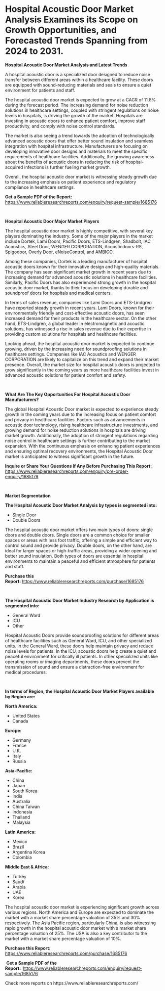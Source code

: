 <p><h1>Hospital Acoustic Door Market Analysis Examines its Scope on Growth Opportunities, and Forecasted Trends Spanning from 2024 to 2031.</h1></p><p><strong>Hospital Acoustic Door Market Analysis and Latest Trends</strong></p>
<p><p>A hospital acoustic door is a specialized door designed to reduce noise transfer between different areas within a healthcare facility. These doors are equipped with sound-reducing materials and seals to ensure a quiet environment for patients and staff.</p><p>The hospital acoustic door market is expected to grow at a CAGR of 11.8% during the forecast period. The increasing demand for noise reduction solutions in healthcare settings, coupled with stringent regulations on noise levels in hospitals, is driving the growth of the market. Hospitals are investing in acoustic doors to enhance patient comfort, improve staff productivity, and comply with noise control standards.</p><p>The market is also seeing a trend towards the adoption of technologically advanced acoustic doors that offer better sound insulation and seamless integration with hospital infrastructure. Manufacturers are focusing on developing innovative door designs and materials to meet the specific requirements of healthcare facilities. Additionally, the growing awareness about the benefits of acoustic doors in reducing the risk of hospital-acquired infections is further fueling market growth.</p><p>Overall, the hospital acoustic door market is witnessing steady growth due to the increasing emphasis on patient experience and regulatory compliance in healthcare settings.</p></p>
<p><strong>Get a Sample PDF of the Report:&nbsp;</strong> <a href="https://www.reliableresearchreports.com/enquiry/request-sample/1685176">https://www.reliableresearchreports.com/enquiry/request-sample/1685176</a></p>
<p>&nbsp;</p>
<p><strong>Hospital Acoustic Door Major Market Players</strong></p>
<p><p>The hospital acoustic door market is highly competitive, with several key players dominating the industry. Some of the major players in the market include Dortek, Lami Doors, Pacific Doors, ETS-Lindgren, Shadbolt, IAC Acoustics, Steel Door, WENGER CORPORATION, Acousticdoors-RS, Spigodoor, Overly Door, eNoiseControl, and AMBICO.</p><p>Among these companies, Dortek is a leading manufacturer of hospital acoustic doors known for their innovative design and high-quality materials. The company has seen significant market growth in recent years due to increasing demand for advanced acoustic solutions in healthcare facilities. Similarly, Pacific Doors has also experienced strong growth in the hospital acoustic door market, thanks to their focus on developing durable and soundproof doors for hospitals and medical centers.</p><p>In terms of sales revenue, companies like Lami Doors and ETS-Lindgren have reported steady growth in recent years. Lami Doors, known for their environmentally friendly and cost-effective acoustic doors, has seen increased demand for their products in the healthcare sector. On the other hand, ETS-Lindgren, a global leader in electromagnetic and acoustic solutions, has witnessed a rise in sales revenue due to their expertise in providing custom solutions for hospitals and healthcare facilities.</p><p>Looking ahead, the hospital acoustic door market is expected to continue growing, driven by the increasing need for soundproofing solutions in healthcare settings. Companies like IAC Acoustics and WENGER CORPORATION are likely to capitalize on this trend and expand their market presence. Overall, the market size for hospital acoustic doors is projected to grow significantly in the coming years as more healthcare facilities invest in advanced acoustic solutions for patient comfort and safety.</p></p>
<p>&nbsp;</p>
<p><strong>What Are The Key Opportunities For Hospital Acoustic Door Manufacturers?</strong></p>
<p><p>The global Hospital Acoustic Door market is expected to experience steady growth in the coming years due to the increasing focus on patient comfort and privacy in healthcare facilities. Factors such as advancements in acoustic door technology, rising healthcare infrastructure investments, and growing demand for noise reduction solutions in hospitals are driving market growth. Additionally, the adoption of stringent regulations regarding noise control in healthcare settings is further contributing to the market expansion. With the continuous emphasis on enhancing patient experiences and ensuring optimal recovery environments, the Hospital Acoustic Door market is anticipated to witness significant growth in the future.</p></p>
<p><strong>Inquire or Share Your Questions If Any Before Purchasing This Report:</strong> <a href="https://www.reliableresearchreports.com/enquiry/pre-order-enquiry/1685176">https://www.reliableresearchreports.com/enquiry/pre-order-enquiry/1685176</a></p>
<p>&nbsp;</p>
<p><strong>Market Segmentation</strong></p>
<p><strong>The Hospital Acoustic Door Market Analysis by types is segmented into:</strong></p>
<p><ul><li>Single Door</li><li>Double Doors</li></ul></p>
<p><p>The hospital acoustic door market offers two main types of doors: single doors and double doors. Single doors are a common choice for smaller spaces or areas with less foot traffic, offering a simple and efficient way to control sound and provide privacy. Double doors, on the other hand, are ideal for larger spaces or high-traffic areas, providing a wider opening and better sound insulation. Both types of doors are essential in hospital environments to maintain a peaceful and efficient atmosphere for patients and staff.</p></p>
<p><strong>Purchase this Report:&nbsp;</strong><a href="https://www.reliableresearchreports.com/purchase/1685176">https://www.reliableresearchreports.com/purchase/1685176</a></p>
<p>&nbsp;</p>
<p><strong>The Hospital Acoustic Door Market Industry Research by Application is segmented into:</strong></p>
<p><ul><li>General Ward</li><li>ICU</li><li>Other</li></ul></p>
<p><p>Hospital Acoustic Doors provide soundproofing solutions for different areas of healthcare facilities such as General Ward, ICU, and other specialized units. In the General Ward, these doors help maintain privacy and reduce noise levels for patients. In the ICU, acoustic doors help create a quiet and peaceful environment for critically ill patients. In other specialized units like operating rooms or imaging departments, these doors prevent the transmission of sound and ensure a distraction-free environment for medical procedures.</p></p>
<p>&nbsp;</p>
<p><strong>In terms of Region, the Hospital Acoustic Door Market Players available by Region are:</strong></p>
<p>
    <p> <strong> North America: </strong>
        <ul>
            <li>United States</li>
            <li>Canada</li>
        </ul>
        </p> 
    <p> <strong> Europe: </strong>
        <ul>
            <li>Germany</li>
            <li>France</li>
            <li>U.K.</li>
            <li>Italy</li>
            <li>Russia</li>
        </ul>
        </p> 
    <p> <strong> Asia-Pacific: </strong>
        <ul>
            <li>China</li>
            <li>Japan</li>
            <li>South Korea</li>
            <li>India</li>
            <li>Australia</li>
            <li>China Taiwan</li>
            <li>Indonesia</li>
            <li>Thailand</li>
            <li>Malaysia</li>
        </ul>
        </p> 
    <p> <strong> Latin America: </strong>
        <ul>
            <li>Mexico</li>
            <li>Brazil</li>
            <li>Argentina Korea</li>
            <li>Colombia</li>
        </ul>
        </p> 
    <p> <strong> Middle East & Africa: </strong>
        <ul>
            <li>Turkey</li>
            <li>Saudi</li>
            <li>Arabia</li>
            <li>UAE</li>
            <li>Korea</li>
        </ul>
    </p>
    </p>
<p><p>The hospital acoustic door market is experiencing significant growth across various regions. North America and Europe are expected to dominate the market with a market share percentage valuation of 35% and 30% respectively. The Asia Pacific region, particularly China, is also witnessing rapid growth in the hospital acoustic door market with a market share percentage valuation of 25%. The USA is also a key contributor to the market with a market share percentage valuation of 10%.</p></p>
<p><strong>Purchase this Report: </strong><a href="https://www.reliableresearchreports.com/purchase/1685176">https://www.reliableresearchreports.com/purchase/1685176</a></p>
<p>&nbsp;<strong>Get a Sample PDF of the Report:&nbsp;&nbsp;</strong><a href="https://www.reliableresearchreports.com/enquiry/request-sample/1685176">https://www.reliableresearchreports.com/enquiry/request-sample/1685176</a></p>
<p><strong></strong></p>
<p>Check more reports on https://www.reliableresearchreports.com/</p>